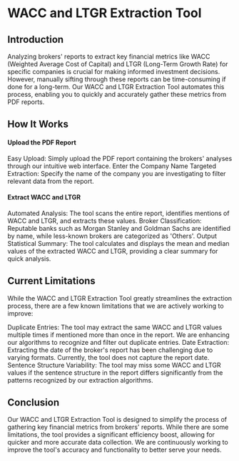 # WACC and LTGR Extraction Tool
## Introduction
Analyzing brokers' reports to extract key financial metrics like WACC (Weighted Average Cost of Capital) and LTGR (Long-Term Growth Rate) for specific companies is crucial for making informed investment decisions. However, manually sifting through these reports can be time-consuming if done for a long-term. Our WACC and LTGR Extraction Tool automates this process, enabling you to quickly and accurately gather these metrics from PDF reports.

## How It Works
#### Upload the PDF Report
Easy Upload: Simply upload the PDF report containing the brokers' analyses through our intuitive web interface.
Enter the Company Name
Targeted Extraction: Specify the name of the company you are investigating to filter relevant data from the report.
#### Extract WACC and LTGR
Automated Analysis: The tool scans the entire report, identifies mentions of WACC and LTGR, and extracts these values.
Broker Classification: Reputable banks such as Morgan Stanley and Goldman Sachs are identified by name, while less-known brokers are categorized as 'Others'.
Output
Statistical Summary: The tool calculates and displays the mean and median values of the extracted WACC and LTGR, providing a clear summary for quick analysis.

## Current Limitations
While the WACC and LTGR Extraction Tool greatly streamlines the extraction process, there are a few known limitations that we are actively working to improve:

Duplicate Entries: The tool may extract the same WACC and LTGR values multiple times if mentioned more than once in the report. We are enhancing our algorithms to recognize and filter out duplicate entries.
Date Extraction: Extracting the date of the broker's report has been challenging due to varying formats. Currently, the tool does not capture the report date.
Sentence Structure Variability: The tool may miss some WACC and LTGR values if the sentence structure in the report differs significantly from the patterns recognized by our extraction algorithms.

## Conclusion
Our WACC and LTGR Extraction Tool is designed to simplify the process of gathering key financial metrics from brokers' reports. While there are some limitations, the tool provides a significant efficiency boost, allowing for quicker and more accurate data collection. We are continuously working to improve the tool's accuracy and functionality to better serve your needs.
